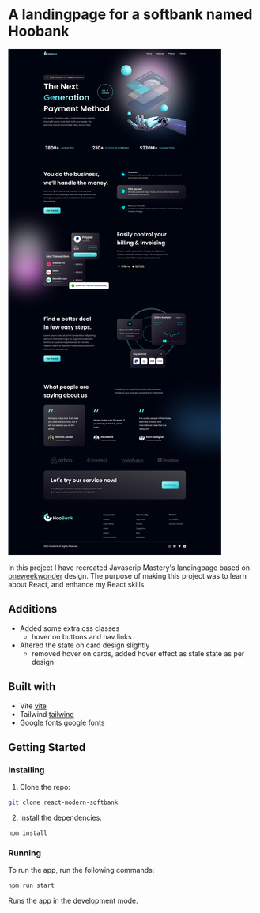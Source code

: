 # A landingpage for a softbank named Hoobank

![image](https://github.com/matshel/react-modern-softbank/blob/master/src/assets/hoobank.png?raw=true)

In this project I have recreated Javascrip Mastery's landingpage based on [oneweekwonder](https://dribbble.com/OWWStudio) design.
The purpose of making this project was to learn about React, and enhance my React skills.

## Additions

- Added some extra css classes
    - hover on buttons and nav links
- Altered the state on card design slightly
    - removed hover on cards, added hover effect as stale state as per design

## Built with

- Vite [vite](https://vitejs.dev/) 
- Tailwind [tailwind](https://tailwindcss.com/) 
- Google fonts [google fonts](https://fonts.google.com/)

## Getting Started

### Installing

1. Clone the repo:

```bash
git clone react-modern-softbank
```

2. Install the dependencies:

```
npm install
```

### Running

To run the app, run the following commands:

```bash
npm run start
```

Runs the app in the development mode.
